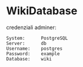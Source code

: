 # WikiDatabase

credenziali adminer:

```
System:      PostgreSQL
Server:      db
Username:    postgres
Password:    example
Database:    wiki
```